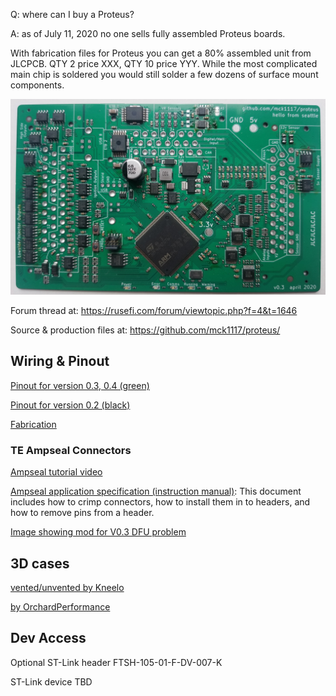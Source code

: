 Q: where can I buy a Proteus?

A: as of July 11, 2020 no one sells fully assembled Proteus boards.

With fabrication files for Proteus you can get a 80% assembled unit from JLCPCB. QTY 2 price XXX, QTY 10 price YYY.
While the most complicated main chip is soldered you would still solder a few dozens of surface mount components. 


![x](Hardware/Proteus/Hardware-Proteus-0.3.jpg)  

Forum thread at: https://rusefi.com/forum/viewtopic.php?f=4&t=1646

Source & production files at: https://github.com/mck1117/proteus/

## Wiring & Pinout

[Pinout for version 0.3, 0.4 (green)](Hardware-Proteus-Wiring-v03)

[Pinout for version 0.2 (black)](Hardware-Proteus-Wiring-v02)

[Fabrication](Hardware-Proteus-Fabrication)

### TE Ampseal Connectors

[Ampseal tutorial video](https://www.youtube.com/watch?v=24bNFu7a9lc)

[Ampseal application specification (instruction manual)](https://www.te.com/commerce/DocumentDelivery/DDEController?Action=showdoc&DocId=Specification+Or+Standard%7F114-16016%7FM%7Fpdf%7FEnglish%7FENG_SS_114-16016_M.pdf%7FN-A): This document includes how to crimp connectors, how to install them in to headers, and how to remove pins from a header.

[Image showing mod for V0.3 DFU problem](Images/Proteus_DFU_Hack.jpg)


<a name="3d_cases"/>

## 3D cases

[vented/unvented by Kneelo](Hardware/Proteus/Proteus_0.3_case_by_kneelo.zip)

[by OrchardPerformance](https://rusefi.com/forum/download/file.php?id=6271) 

<a name="dev"/>

## Dev Access

Optional ST-Link header FTSH-105-01-F-DV-007-K 

ST-Link device TBD